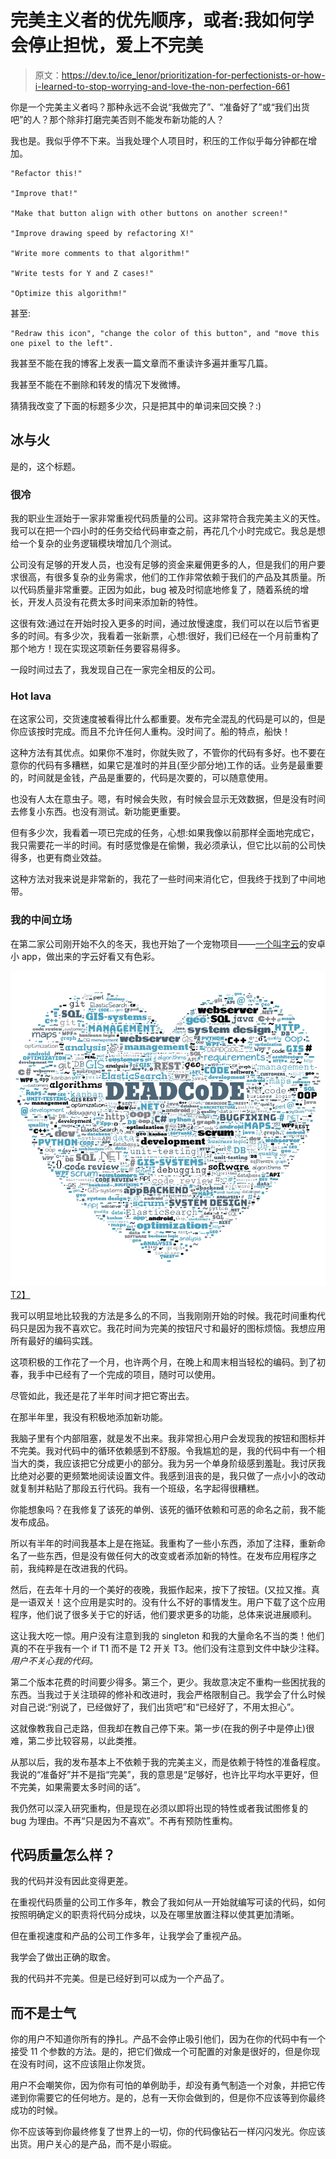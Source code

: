 # 完美主义者的优先顺序，或者:我如何学会停止担忧，爱上不完美

> 原文：<https://dev.to/ice_lenor/prioritization-for-perfectionists-or-how-i-learned-to-stop-worrying-and-love-the-non-perfection-661>

你是一个完美主义者吗？那种永远不会说“我做完了”、“准备好了”或“我们出货吧”的人？那个除非打磨完美否则不能发布新功能的人？

我也是。我似乎停不下来。当我处理个人项目时，积压的工作似乎每分钟都在增加。

```
"Refactor this!"

"Improve that!"

"Make that button align with other buttons on another screen!"

"Improve drawing speed by refactoring X!"

"Write more comments to that algorithm!"

"Write tests for Y and Z cases!"

"Optimize this algorithm!"
```

甚至:

```
"Redraw this icon", "change the color of this button", and "move this one pixel to the left".
```

我甚至不能在我的博客上发表一篇文章而不重读许多遍并重写几篇。

我甚至不能在不删除和转发的情况下发微博。

猜猜我改变了下面的标题多少次，只是把其中的单词来回交换？:)

## 冰与火

是的，这个标题。

### 很冷

我的职业生涯始于一家非常重视代码质量的公司。这非常符合我完美主义的天性。我可以在把一个四小时的任务交给代码审查之前，再花几个小时完成它。我总是想给一个复杂的业务逻辑模块增加几个测试。

公司没有足够的开发人员，也没有足够的资金来雇佣更多的人，但是我们的用户要求很高，有很多复杂的业务需求，他们的工作非常依赖于我们的产品及其质量。所以代码质量非常重要。正因为如此，bug 被及时彻底地修复了，随着系统的增长，开发人员没有花费太多时间来添加新的特性。

这很有效:通过在开始时投入更多的时间，通过放慢速度，我们可以在以后节省更多的时间。有多少次，我看着一张新票，心想:很好，我们已经在一个月前重构了那个地方！现在实现这项新任务要容易得多。

一段时间过去了，我发现自己在一家完全相反的公司。

### Hot lava

在这家公司，交货速度被看得比什么都重要。发布完全混乱的代码是可以的，但是你应该按时完成。而且不允许任何人重构。没时间了。船的特点，船快！

这种方法有其优点。如果你不准时，你就失败了，不管你的代码有多好。也不要在意你的代码有多糟糕，如果它是准时的并且(至少部分地)工作的话。业务是最重要的，时间就是金钱，产品是重要的，代码是次要的，可以随意使用。

也没有人太在意虫子。嗯，有时候会失败，有时候会显示无效数据，但是没有时间去修复小东西。也没有测试。新功能更重要。

但有多少次，我看着一项已完成的任务，心想:如果我像以前那样全面地完成它，我只需要花一半的时间。有时感觉像是在偷懒，我必须承认，但它比以前的公司快得多，也更有商业效益。

这种方法对我来说是非常新的，我花了一些时间来消化它，但我终于找到了中间地带。

### 我的中间立场

在第二家公司刚开始不久的冬天，我也开始了一个宠物项目——[一个叫字云](http://smartpuffin.com/wordcloud)的安卓小 app，做出来的字云好看又有色彩。

[![](img/a9b67e6ab2a616c10aa821f4519db280.png)T2】](https://res.cloudinary.com/practicaldev/image/fetch/s--8_MzKMwr--/c_limit%2Cf_auto%2Cfl_progressive%2Cq_auto%2Cw_880/http://smartpuffin.com/wp-content/uploads/2017/10/words-0036.png)

我可以明显地比较我的方法是多么的不同，当我刚刚开始的时候。我花时间重构代码只是因为我不喜欢它。我花时间为完美的按钮尺寸和最好的图标烦恼。我想应用所有最好的编码实践。

这项积极的工作花了一个月，也许两个月，在晚上和周末相当轻松的编码。到了初春，我手中已经有了一个完成的项目，随时可以使用。

尽管如此，我还是花了半年时间才把它寄出去。

在那半年里，我没有积极地添加新功能。

我脑子里有个内部阻塞，就是发不出来。我非常担心用户会发现我的按钮和图标并不完美。我对代码中的循环依赖感到不舒服。令我尴尬的是，我的代码中有一个相当大的类，我应该把它分成更小的部分。我为另一个单身阶级感到羞耻。我讨厌我比绝对必要的更频繁地阅读设置文件。我感到沮丧的是，我只做了一点小小的改动就复制并粘贴了那段五行代码。我有一个班级，名字起得很糟糕。

你能想象吗？在我修复了该死的单例、该死的循环依赖和可恶的命名之前，我不能发布成品。

所以有半年的时间我基本上是在拖延。我重构了一些小东西，添加了注释，重新命名了一些东西，但是没有做任何大的改变或者添加新的特性。在发布应用程序之前，我纯粹是在改进我的代码。

然后，在去年十月的一个美好的夜晚，我振作起来，按下了按钮。(又拉又推。真是一语双关！这个应用是实时的。没有什么不好的事情发生。用户下载了这个应用程序，他们说了很多关于它的好话，他们要求更多的功能，总体来说进展顺利。

这让我大吃一惊。用户没有注意到我的 singleton 和我的大量命名不当的类！他们真的不在乎我有一个 if T1 而不是 T2 开关 T3。他们没有注意到文件中缺少注释。*用户不关心我的代码。*

第二个版本花费的时间要少得多。第三个，更少。我故意决定不重构一些困扰我的东西。当我过于关注琐碎的修补和改进时，我会严格限制自己。我学会了什么时候对自己说:“别说了，已经做好了，我们出货吧”和“已经好了，不用太担心”。

这就像教我自己走路，但我却在教自己停下来。第一步(在我的例子中是停止)很难，第二步比较容易，以此类推。

从那以后，我的发布基本上不依赖于我的完美主义，而是依赖于特性的准备程度。我说的“准备好”并不是指“完美”，我的意思是“足够好，也许比平均水平更好，但不完美，如果需要太多时间的话”。

我仍然可以深入研究重构，但是现在必须以即将出现的特性或者我试图修复的 bug 为理由。不再“只是因为不喜欢”。不再有预防性重构。

## 代码质量怎么样？

我的代码并没有因此变得更差。

在重视代码质量的公司工作多年，教会了我如何从一开始就编写可读的代码，如何按照明确定义的职责将代码分成块，以及在哪里放置注释以使其更加清晰。

但在重视速度和产品的公司工作多年，让我学会了重视产品。

我学会了做出正确的取舍。

我的代码并不完美。但是已经好到可以成为一个产品了。

## 而不是士气

你的用户不知道你所有的挣扎。产品不会停止吸引他们，因为在你的代码中有一个接受 11 个参数的方法。是的，把它们做成一个可配置的对象是很好的，但是你现在没有时间，这不应该阻止你发货。

用户不会嘲笑你，因为你有可怕的单例助手，却没有勇气制造一个对象，并把它传递到你需要它的任何地方。是的，总有一天你会做到的，但是你不应该等到你最终成功的时候。

你不应该等到你最终修复了世界上的一切，你的代码像钻石一样闪闪发光。你应该出货。用户关心的是产品，而不是小瑕疵。